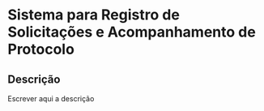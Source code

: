 Sistema para Registro de Solicitações e Acompanhamento de Protocolo
=======================

Descrição
-----------

Escrever aqui a descrição